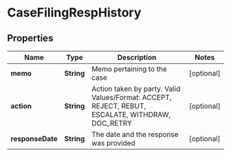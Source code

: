 

# CaseFilingRespHistory


## Properties

| Name | Type | Description | Notes |
|------------ | ------------- | ------------- | -------------|
|**memo** | **String** | Memo pertaining to the case |  [optional] |
|**action** | **String** | Action taken by party.   Valid Values/Format: ACCEPT, REJECT, REBUT, ESCALATE, WITHDRAW, DOC_RETRY |  [optional] |
|**responseDate** | **String** | The date and the response was provided |  [optional] |



